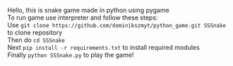 Hello, this is snake game made in python using pygame  
To run game use interpreter and follow these steps:  
Use ```git clone https://github.com/dominikszmyt/python_game.git SSSnake``` to clone repository  
Then do ```cd SSSnake```  
Next ```pip install -r requirements.txt``` to install required modules   
Finally ```python SSSnake.py``` to play the game!